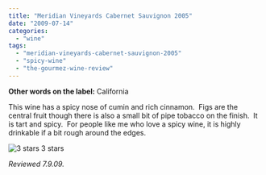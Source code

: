 ```yaml
---
title: "Meridian Vineyards Cabernet Sauvignon 2005"
date: "2009-07-14"
categories:
  - "wine"
tags:
  - "meridian-vineyards-cabernet-sauvignon-2005"
  - "spicy-wine"
  - "the-gourmez-wine-review"
---
```


**Other words on the label:** California

This wine has a spicy nose of cumin and rich cinnamon.  Figs are the central fruit though there is also a small bit of pipe tobacco on the finish.  It is tart and spicy.  For people like me who love a spicy wine, it is highly drinkable if a bit rough around the edges.




<div class="caption">

![3 stars](http://s3.amazonaws.com/thegourmez-wpmedia/2009/02/rating_avocado1.gif "rating_avocado1") 3 stars</div>


_Reviewed 7.9.09._
